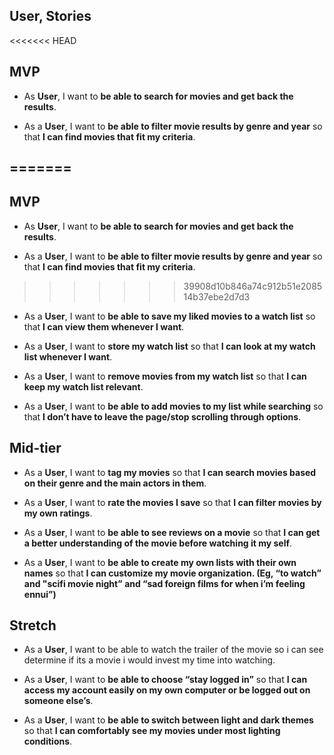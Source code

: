 ## **User**, Stories
<<<<<<< HEAD









## MVP

- As **User**, I want to **be able to search for movies and get back the results**.

- As a **User**, I want to **be able to filter movie results by genre and year** so that **I can find movies that fit my criteria**.

=======
-----------

## MVP

- As **User**, I want to **be able to search for movies and get back the results**.

- As a **User**, I want to **be able to filter movie results by genre and year** so that **I can find movies that fit my criteria**.

>>>>>>> 39908d10b846a74c912b51e208514b37ebe2d7d3
- As a **User**, I want to **be able to save my liked movies to a watch list** so that **I can view them whenever I want**.

- As a **User**, I want to **store my watch list** so that **I can look at my watch list whenever I want**.

- As a **User**, I want to **remove movies from my watch list** so that **I can keep my watch list relevant**.

- As a **User**, I want to **be able to add movies to my list while searching** so that **I don’t have to leave the page/stop scrolling through options**.

## Mid-tier

- As a **User**, I want to **tag my movies** so that **I can search movies based on their genre and the main actors in them**.

- As a **User**, I want to **rate the movies I save** so that **I can filter movies by my own ratings**.

- As a **User**, I want to **be able to see reviews on a movie** so that **I can get a better understanding of the movie before watching it my self**.

- As a **User**, I want to **be able to create my own lists with their own names** so that **I can customize my movie organization. (Eg, “to watch” and "scifi movie night” and “sad foreign films for when i’m feeling ennui”)**

## Stretch

- As a **User**, I want to be able to watch the trailer of the movie so i can see determine if its a movie i would invest my time into watching.

- As a **User**, I want to **be able to choose “stay logged in”** so that **I can access my account easily on my own computer or be logged out on someone else’s**.

- As a **User**, I want to **be able to switch between light and dark themes** so that **I can comfortably see my movies under most lighting conditions**.
